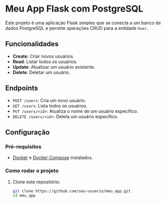 # Meu App Flask com PostgreSQL

Este projeto é uma aplicação Flask simples que se conecta a um banco de dados PostgreSQL e permite operações CRUD para a entidade `User`.

## Funcionalidades

- **Create**: Criar novos usuários.
- **Read**: Listar todos os usuários.
- **Update**: Atualizar um usuário existente.
- **Delete**: Deletar um usuário.

## Endpoints

- `POST /users`: Cria um novo usuário.
- `GET /users`: Lista todos os usuários.
- `PUT /users/<id>`: Atualiza o nome de um usuário específico.
- `DELETE /users/<id>`: Deleta um usuário específico.

## Configuração

### Pré-requisitos

- [Docker](https://www.docker.com/get-started) e [Docker Compose](https://docs.docker.com/compose/install/) instalados.

### Como rodar o projeto

1. Clone este repositório:
   ```bash
   git clone https://github.com/seu-usuario/meu_app.git
   cd meu_app
